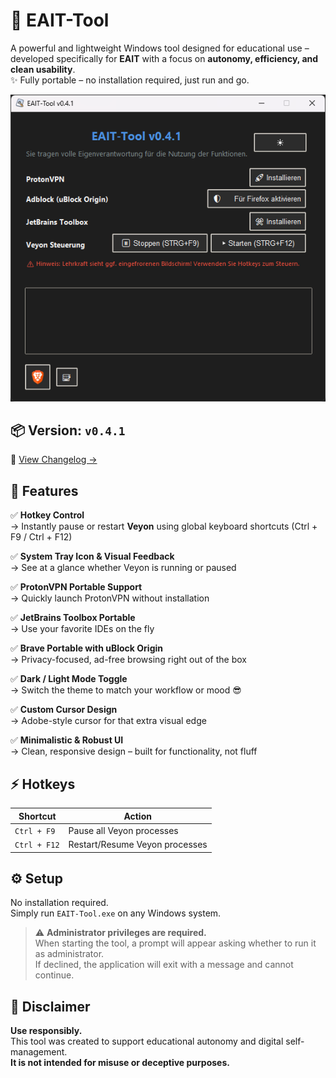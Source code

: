 # 🚀 EAIT-Tool

A powerful and lightweight Windows tool designed for educational use – developed specifically for **EAIT** with a focus on **autonomy, efficiency, and clean usability**.  
✨ Fully portable – no installation required, just run and go.



![EAIT Tool Screenshot](./data/screenshot.png)



## 📦 Version: `v0.4.1`  
📜 [View Changelog →](./CHANGELOG.md)



## 🧠 Features

✅ **Hotkey Control**  
→ Instantly pause or restart **Veyon** using global keyboard shortcuts (Ctrl + F9 / Ctrl + F12)

✅ **System Tray Icon & Visual Feedback**  
→ See at a glance whether Veyon is running or paused

✅ **ProtonVPN Portable Support**  
→ Quickly launch ProtonVPN without installation

✅ **JetBrains Toolbox Portable**  
→ Use your favorite IDEs on the fly

✅ **Brave Portable with uBlock Origin**  
→ Privacy-focused, ad-free browsing right out of the box

✅ **Dark / Light Mode Toggle**  
→ Switch the theme to match your workflow or mood 😎

✅ **Custom Cursor Design**  
→ Adobe-style cursor for that extra visual edge

✅ **Minimalistic & Robust UI**  
→ Clean, responsive design – built for functionality, not fluff



## ⚡ Hotkeys

| Shortcut         | Action                            |
|------------------|-----------------------------------|
| `Ctrl + F9`      | Pause all Veyon processes         |
| `Ctrl + F12`     | Restart/Resume Veyon processes    |


## ⚙️ Setup

No installation required.  
Simply run `EAIT-Tool.exe` on any Windows system.

> ⚠️ **Administrator privileges are required.**  
> When starting the tool, a prompt will appear asking whether to run it as administrator.  
> If declined, the application will exit with a message and cannot continue.



## 🙌 Disclaimer

**Use responsibly.**  
This tool was created to support educational autonomy and digital self-management.  
**It is not intended for misuse or deceptive purposes.**

